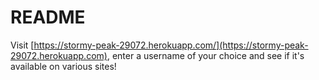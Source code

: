 # README

Visit [https://stormy-peak-29072.herokuapp.com/](https://stormy-peak-29072.herokuapp.com), enter a username of your choice and see if it's available on various sites!

